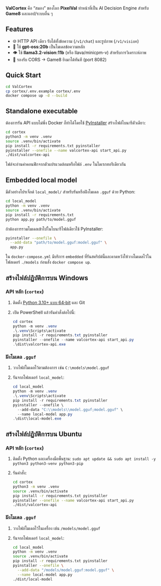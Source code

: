 **ValCortex** คือ “สมอง” ของโลก **PixelVal**
ทำหน้าที่เป็น AI Decision Engine สำหรับ **Game8** และแอป/ระบบอื่น ๆ

## Features
- 🌐 HTTP API เดียว รับได้ทั้งข้อความ (`/v1/chat`) และรูปภาพ (`/v1/vision`)
- 🤖 ใช้ **gpt-oss:20b** เป็นโมเดลข้อความหลัก
- 👁️ ใช้ **llama3.2-vision:11b** (หรือ llava/minicpm-v) สำหรับการวิเคราะห์ภาพ
- 🔄 รองรับ CORS → Game8 ยิงมาได้ทันที (port 8082)

## Quick Start
```bash
cd ValCortex
cp cortex/.env.example cortex/.env
docker compose up -d --build
```

## Standalone executable

ต้องการรัน API แบบไม่พึ่ง Docker ก็ทำได้โดยใช้ [PyInstaller](https://www.pyinstaller.org/) สร้างไฟล์ไบนารีตัวเดียว:

```bash
cd cortex
python3 -m venv .venv
source .venv/bin/activate
pip install -r requirements.txt pyinstaller
pyinstaller --onefile --name valcortex-api start_api.py
./dist/valcortex-api
```

ไฟล์จะอ่านค่าคอนฟิกจากตัวแปรแวดล้อมหรือไฟล์ `.env` ในไดเรกทอรีเดียวกัน

## Embedded local model

มีตัวอย่างโปรเจ็กต์ `local_model/` สำหรับรันหรือฝังโมเดล `.gguf` ด้วย Python:

```bash
cd local_model
python -m venv .venv
source .venv/bin/activate
pip install -r requirements.txt
python app.py path/to/model.gguf
```

ถ้าต้องการรวมโมเดลเข้าไปในไบนารีไฟล์เดียวใช้ PyInstaller:

```bash
pyinstaller --onefile \
  --add-data "path/to/model.gguf:model.gguf" \
  app.py
```

ใน `docker-compose.yml` มีบริการ `embedded` ที่รันสคริปต์นี้และคาดหวังให้วางโมเดลไว้ในโฟลเดอร์ `./models` ก่อนสั่ง `docker compose up`.

## สร้างไฟล์ปฏิบัติการบน Windows

### API หลัก (`cortex`)

1. ติดตั้ง [Python 3.10+ แบบ 64‑bit](https://www.python.org/downloads/windows/) และ Git
2. เปิด PowerShell แล้วรันคำสั่งต่อไปนี้:

    ```powershell
    cd cortex
    python -m venv .venv
    .\.venv\Scripts\activate
    pip install -r requirements.txt pyinstaller
    pyinstaller --onefile --name valcortex-api start_api.py
    .\dist\valcortex-api.exe
    ```

### ฝังโมเดล `.gguf`

1. วางไฟล์โมเดลไว้ตามต้องการ เช่น `C:\models\model.gguf`
2. รันจากโฟลเดอร์ `local_model`:

    ```powershell
    cd local_model
    python -m venv .venv
    .\.venv\Scripts\activate
    pip install -r requirements.txt pyinstaller
    pyinstaller --onefile \
      --add-data "C:\\models\\model.gguf;model.gguf" \
      --name local-model app.py
    .\dist\local-model.exe
    ```

## สร้างไฟล์ปฏิบัติการบน Ubuntu

### API หลัก (`cortex`)

1. ติดตั้ง Python และเครื่องมือพื้นฐาน: `sudo apt update && sudo apt install -y python3 python3-venv python3-pip`
2. รันคำสั่ง:

    ```bash
    cd cortex
    python3 -m venv .venv
    source .venv/bin/activate
    pip install -r requirements.txt pyinstaller
    pyinstaller --onefile --name valcortex-api start_api.py
    ./dist/valcortex-api
    ```

### ฝังโมเดล `.gguf`

1. วางไฟล์โมเดลไว้ในเครื่อง เช่น `/models/model.gguf`
2. รันจากโฟลเดอร์ `local_model`:

    ```bash
    cd local_model
    python -m venv .venv
    source .venv/bin/activate
    pip install -r requirements.txt pyinstaller
    pyinstaller --onefile \
      --add-data "/models/model.gguf:model.gguf" \
      --name local-model app.py
    ./dist/local-model
    ```
